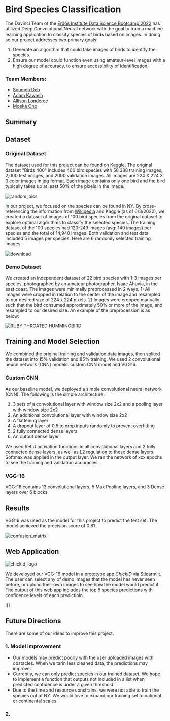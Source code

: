 # Bird Species Classification
The Davinci Team of the [Erdős Institute Data Science Bootcamp 2022](https://www.erdosinstitute.org/code) has utilized Deep Convolutional Neural network with the goal to train a machine learning application to classify species of birds based on images. In doing so our project addresses two primary goals:
1. Generate an algorithm that could take images of birds to identify the species.
2. Ensure our model could function even using amateur-level images with a high degree of accuracy, to ensure accessibility of identification.


### Team Members:
- [Soumen Deb](https://www.linkedin.com/in/soumen-deb-193005b0/)
- [Adam Kawash](https://www.linkedin.com/in/adam-kawash-90077b215/)
- [Allison Londeree](https://www.linkedin.com/in/allison-londeree/)
- [Moeka Ono](https://www.linkedin.com/in/moeka-ono/)

## Summary


## Dataset
### Original Dataset
The dataset used for this project can be found on [Kaggle](https://www.kaggle.com/datasets/gpiosenka/100-bird-species). The original dataset "Birds 400" includes 400 bird species with 58,388 training images, 2,000 test images, and 2000 validation images. All images are 224 X 224 X 3 color images in jpg format. Each image contains only one bird and the bird typically takes up at least 50% of the pixels in the image. 


![random_pics](https://user-images.githubusercontent.com/90373346/171992600-dbc8619b-2b11-44c6-97f0-3a05628a4816.jpg)


In our project, we focused on the species can be found in NY. By cross-referencing the information from [Wikipedia](https://en.wikipedia.org/wiki/List_of_birds_of_New_York_(state)) and Kaggle (as of 6/3/2022), we created a dataset of images of 100 bird species from the original dataset to explore optimal algorithms to classify the selected species. The training dataset of the 100 species had 120-249 images (avg: 149 images) per species and the total of 14,940 images. Both validation and test data included 5 images per species. Here are 6 randomly selected training images:


![download](https://user-images.githubusercontent.com/90373346/171978402-7e27502d-81ec-4cb0-a431-84a57647619b.png)

### Demo Dataset
We created an independent dataset of 22 bird species with 1-3 images per species, photographed by an amateur photographer, Isaac Ahuvia, in the east coast. The images were minimally preprocessed in 2 ways. 1) All images were cropped in relation to the center of the image and resampled to our desired size of 224 x 224 pixels. 2) Images were cropped manually such that the bird consumed approximately 50% or more of the image, and resampled to our desired size. An example of the preprocession is as below:

![RUBY THROATED HUMMINGBIRD](https://user-images.githubusercontent.com/90373346/171991573-f5b31a99-1e62-4639-a631-040c44b6b15f.jpg)



## Training and Model Selection
We combined the original training and validation data images, then splited the dataset into 15% validation and 85% training. We used 2 convolutional neural network (CNN) models: custom CNN model and VGG16.

### Custom CNN
As our baseline model, we deployed a simple convolutional neural network (CNN). The following is the simple architecture:
1. 3 sets of a convolutional layer with window size 2x2 and a pooling layer with window size 2x2
2. An additional convolutional layer with window size 2x2
3. A flattening layer 
4. A dropout layer of 0.5 to drop inputs randomly to prevent overfitting 
5. 2 fully connected dense layers
6. An output dense layer

We used ReLU activation functions in all convolutional layers and 2 fully connected dense layers, as well as L2 regulation to these dense layers. Softmax was applied in the output layer. We ran the network of xxx epochs to see the training and validation accuracies. 

### VGG-16

VGG-16 contains 13 convolutional layers, 5 Max Pooling layers, and 3 Dense layers over 6 blocks. 



## Results
VGG16 was used as the model for this project to predict the test set. The model achieved the precision score of 0.81.

![confusion_matrix](https://user-images.githubusercontent.com/90373346/172018515-fac99367-490f-42eb-8060-c7b16f8bc6d8.png)

## Web Application

![chickid_logo](https://user-images.githubusercontent.com/90373346/172003264-b1015d19-24bf-4304-a24a-7e4935ae61e6.jpeg)

We develoyed our VGG-16 model in a prototype app [*ChickID*](https://share.streamlit.io/erdos-team-davinci/bird-classifcation/main/app/app_test.py) via Stlearmlit. The user can select any of demo images that the model has never seen before, or upload their own images to see how the model would predict it. The output of this web app includes the top 5 species predictions with confidence levels of each predictioin.  

![]

## Future Directions
There are some of our ideas to improve this project.
### 1. Model improvement 
- Our models may predict poorly with the user uploaded images with obstacles. When we tarin less cleaned data, the predictions may improve.
- Currently, we can only predict species in our trained dataset. We hope to implement a function that outputs not included in a list when predicted confidence is under a given threshold.  
- Due to the time and resource constrains, we were not able to train the species out of NY. We would love to expand our training set to national or continental scales. 

### 2. 

